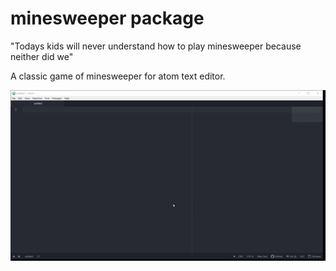 # minesweeper package

"Todays kids will never understand how to play minesweeper because neither did we"

A classic game of minesweeper for atom text editor.

![A screenshot of your package](mine.gif)
